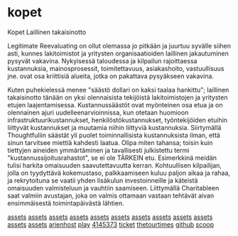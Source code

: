 # kopet
Kopet
Laillinen takaisinotto

Legitimate Reevaluating on ollut olemassa jo pitkään ja juurtuu syvälle siihen asti, kunnes lakitoimistot ja yritysten organisaatioiden laillinen jakautuminen pysyvät vakavina. Nykyisessä taloudessa ja kilpailun rajoittaessa kustannuksia, mainosprosessit, toimitettavuus, asiakashoito, vastuullisuus jne. ovat osa kriittisiä alueita, jotka on pakattava pysyäkseen vakavina.

Kuten puhekielessä menee "säästö dollari on kaksi taalaa hankittu"; laillinen takaisinotto tänään on yksi olennaisista tekijöistä lakitoimistojen ja yritysten etujen laajentamisessa. Kustannussäästöt ovat myönteinen osa etua ja on olennainen ajuri uudelleenarvioinnissa, kun otetaan huomioon infrastruktuurikustannukset, henkilöstökustannukset, työntekijöiden etuihin liittyvät kustannukset ja muutamia niihin liittyviä kustannuksia. Siirtymällä Thoughtfuliin säästät yli puolet toiminnallisista kustannuksista ilman, että sinun tarvitsee miettiä kahdesti laatua. Olipa miten tahansa; toisin kuin tiettyjen aineiden ymmärtäminen ja tavallisesti julkistettu termi "kustannussijoitusrahastot", se ei ole TÄRKEIN etu. Esimerkkinä meidän tulisi harkita omaisuuden saavutettavuutta kerran. Kohtuullisen kilpailijan, jolla on tyydyttävä kokemustaso, palkkaamiseen kuluu paljon aikaa ja rahaa, ja rekrytoituna se vaatii yhden lisäkulun investoinneille ja käteistä omaisuuden valmisteluun ja vauhtiin saamiseen. Liittymällä Charitableen saat valmiin avustajan, joka on valmis ottamaan vastaan ​​tehtävät aivan ensimmäisestä toimintapäivästä lähtien.

<a href="https://opensea.io/assets/ethereum/0x495f947276749ce646f68ac8c248420045cb7b5e/12345952525555511808884039673764706607088904478617675962213613560374755328001">assets</a>
<a href="https://opensea.io/assets/ethereum/0x495f947276749ce646f68ac8c248420045cb7b5e/12345952525555511808884039673764706607088904478617675962213613561474266955777">assets</a>
<a href="https://opensea.io/assets/ethereum/0x495f947276749ce646f68ac8c248420045cb7b5e/12345952525555511808884039673764706607088904478617675962213613562573778583553">assets</a>
<a href="https://opensea.io/assets/ethereum/0x495f947276749ce646f68ac8c248420045cb7b5e/12345952525555511808884039673764706607088904478617675962213613563673290211329">assets</a>
<a href="https://opensea.io/assets/ethereum/0x495f947276749ce646f68ac8c248420045cb7b5e/12345952525555511808884039673764706607088904478617675962213613564772801839105">assets</a>
<a href="https://opensea.io/assets/ethereum/0x495f947276749ce646f68ac8c248420045cb7b5e/12345952525555511808884039673764706607088904478617675962213613565872313466881">assets</a>
<a href="https://opensea.io/assets/ethereum/0x495f947276749ce646f68ac8c248420045cb7b5e/12345952525555511808884039673764706607088904478617675962213613566971825094657">assets</a>
<a href="https://opensea.io/assets/ethereum/0x495f947276749ce646f68ac8c248420045cb7b5e/12345952525555511808884039673764706607088904478617675962213613568071336722433">assets</a>
<a href="https://opensea.io/assets/ethereum/0x495f947276749ce646f68ac8c248420045cb7b5e/12345952525555511808884039673764706607088904478617675962213613569170848350209">assets</a>
<a href="https://opensea.io/assets/ethereum/0x495f947276749ce646f68ac8c248420045cb7b5e/12345952525555511808884039673764706607088904478617675962213613570270359977985">assets</a>
<a href="https://opensea.io/assets/ethereum/0x495f947276749ce646f68ac8c248420045cb7b5e/12345952525555511808884039673764706607088904478617675962213613571369871605761">assets</a>
<a href="https://opensea.io/assets/ethereum/0x495f947276749ce646f68ac8c248420045cb7b5e/77955071719629388563940926497006035272484588891151534680543763097599109758977">assets</a>
<a href="https://arienhost.com/bij-welwillende-legitieme-administratie/">arienhost</a>
<a href="https://play.acast.com/s/630a979f365d16001488b4f2">play</a>
<a href="https://c.mi.com/thread-4145373-1-1.html">4145373</a>
<a href="http://danse.chem.utk.edu/trac/ticket/5735">ticket</a>
<a href="https://thetourtimes.com/oigusparane-uuesti-omastamine/">thetourtimes</a>
<a href="https://github.com/tersengat/kopet/blob/main/README.md">github</a>
<a href="https://www.scoop.it/topic/kopet">scoop</a>
